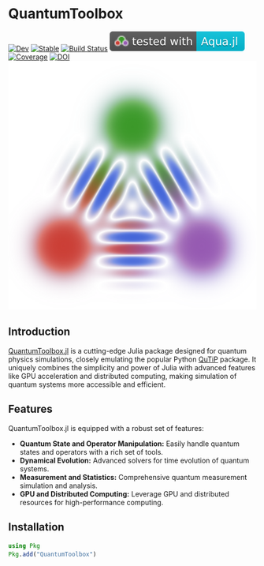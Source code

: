 # QuantumToolbox

[![Dev](https://img.shields.io/badge/docs-dev-blue.svg)](https://albertomercurio.github.io/QuantumToolbox.jl/dev)
[![Stable](https://img.shields.io/badge/docs-stable-blue.svg)](https://albertomercurio.github.io/QuantumToolbox.jl/stable)
[![Build Status](https://github.com/albertomercurio/QuantumToolbox.jl/actions/workflows/CI.yml/badge.svg?branch=main)](https://github.com/albertomercurio/QuantumToolbox.jl/actions/workflows/CI.yml?query=branch%3Amain)
[![Aqua QA](https://raw.githubusercontent.com/JuliaTesting/Aqua.jl/master/badge.svg)](https://github.com/JuliaTesting/Aqua.jl)
[![Coverage](https://codecov.io/gh/albertomercurio/QuantumToolbox.jl/branch/main/graph/badge.svg)](https://codecov.io/gh/albertomercurio/QuantumToolbox.jl)
[![DOI](https://zenodo.org/badge/DOI/10.5281/zenodo.11096277.svg)](https://doi.org/10.5281/zenodo.11096277)
![Fancy logo](./docs/src/assets/logo.png)

## Introduction
[QuantumToolbox.jl](https://github.com/albertomercurio/QuantumToolbox.jl) is a cutting-edge Julia package designed for quantum physics simulations, closely emulating the popular Python [QuTiP](https://github.com/qutip/qutip) package. It uniquely combines the simplicity and power of Julia with advanced features like GPU acceleration and distributed computing, making simulation of quantum systems more accessible and efficient.

## Features
QuantumToolbox.jl is equipped with a robust set of features:

- **Quantum State and Operator Manipulation:** Easily handle quantum states and operators with a rich set of tools.
- **Dynamical Evolution:** Advanced solvers for time evolution of quantum systems.
- **Measurement and Statistics:** Comprehensive quantum measurement simulation and analysis.
- **GPU and Distributed Computing:** Leverage GPU and distributed resources for high-performance computing.

## Installation
```julia
using Pkg
Pkg.add("QuantumToolbox")
